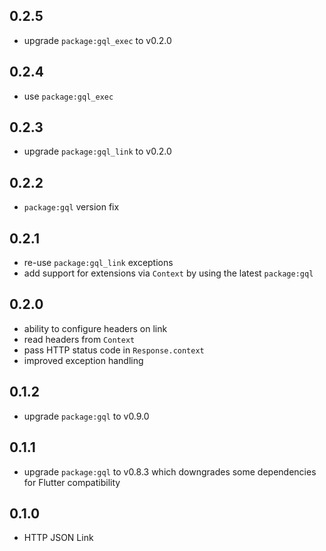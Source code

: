 ## 0.2.5

- upgrade `package:gql_exec` to v0.2.0

## 0.2.4

- use `package:gql_exec`

## 0.2.3

- upgrade `package:gql_link` to v0.2.0

## 0.2.2

- `package:gql` version fix

## 0.2.1

- re-use `package:gql_link` exceptions
- add support for extensions via `Context` by using the latest `package:gql`

## 0.2.0

- ability to configure headers on link
- read headers from `Context`
- pass HTTP status code in `Response.context`
- improved exception handling

## 0.1.2

- upgrade `package:gql` to v0.9.0

## 0.1.1

- upgrade `package:gql` to v0.8.3 which downgrades some dependencies for Flutter compatibility

## 0.1.0

- HTTP JSON Link
